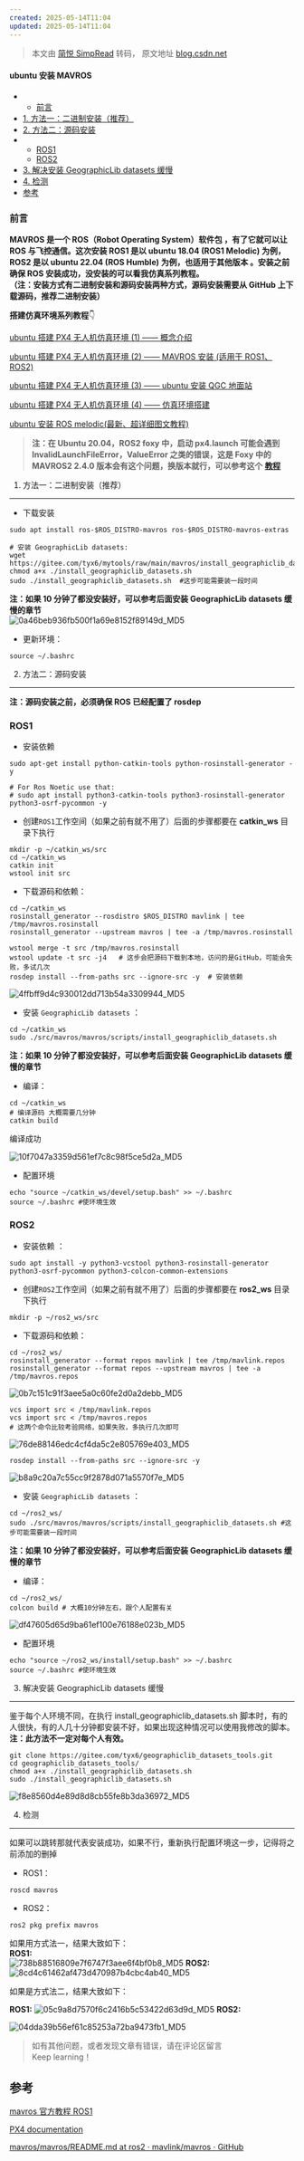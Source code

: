 ```yaml
---
created: 2025-05-14T11:04
updated: 2025-05-14T11:04
---
```

> 本文由 [简悦 SimpRead](http://ksria.com/simpread/) 转码， 原文地址 [blog.csdn.net](https://blog.csdn.net/weixin_55944949/article/details/130877689?spm=1001.2014.3001.5502)

#### ubuntu 安装 MAVROS

*   *   [前言](#_1)
*   [1. 方法一：二进制安装（推荐）](#1__19)
*   [2. 方法二：源码安装](#2__40)
*   *   [ROS1](#ROS1_43)
    *   [ROS2](#ROS2_96)
*   [3. 解决安装 GeographicLib datasets 缓慢](#3__GeographicLib_datasets__151)
*   [4. 检测](#4__163)
*   [参考](#_193)

### 前言

**MAVROS 是一个 ROS（Robot Operating System）软件包 ，有了它就可以让 ROS 与飞控通信。这次安装 ROS1 是以 ubuntu 18.04 (ROS1 Melodic) 为例，ROS2 是以 ubuntu 22.04 (ROS Humble) 为例，也适用于其他版本 。安装之前确保 ROS 安装成功，没安装的可以看我仿真系列教程。  
（注：安装方式有二进制安装和源码安装两种方式，源码安装需要从 GitHub 上下载源码，推荐二进制安装）**

**搭建仿真环境系列教程**👇

[ubuntu 搭建 PX4 无人机仿真环境 (1) —— 概念介绍](https://blog.csdn.net/weixin_55944949/article/details/130848009?spm=1001.2014.3001.5502)

[ubuntu 搭建 PX4 无人机仿真环境 (2) —— MAVROS 安装 (适用于 ROS1、ROS2)](https://blog.csdn.net/weixin_55944949/article/details/130877689?spm=1001.2014.3001.5502)

[ubuntu 搭建 PX4 无人机仿真环境 (3) —— ubuntu 安装 QGC 地面站](https://blog.csdn.net/weixin_55944949/article/details/130895363?spm=1001.2014.3001.5502)

[ubuntu 搭建 PX4 无人机仿真环境 (4) —— 仿真环境搭建](https://blog.csdn.net/weixin_55944949/article/details/130895608?spm=1001.2014.3001.5501)

[ubuntu 安装 ROS melodic(最新、超详细图文教程)](https://blog.csdn.net/weixin_55944949/article/details/130468032?spm=1001.2014.3001.5502)

> **注：在 Ubuntu 20.04，ROS2 foxy 中，启动 px4.launch 可能会遇到 InvalidLaunchFileError，ValueError 之类的错误，这是 Foxy 中的 MAVROS2 2.4.0 版本会有这个问题，换版本就行，可以参考这个** [**教程**](https://hccllxs.blog.csdn.net/article/details/138527440?spm=1001.2014.3001.5502)

1. 方法一：二进制安装（推荐）
----------------

*   下载安装

```
sudo apt install ros-$ROS_DISTRO-mavros ros-$ROS_DISTRO-mavros-extras

```

```
# 安装 GeographicLib datasets:
wget https://gitee.com/tyx6/mytools/raw/main/mavros/install_geographiclib_datasets.sh
chmod a+x ./install_geographiclib_datasets.sh
sudo ./install_geographiclib_datasets.sh  #这步可能需要装一段时间

```

**注：如果 10 分钟了都没安装好，可以参考后面安装 GeographicLib datasets 缓慢的章节**  
![0a46beb936fb500f1a69e8152f89149d_MD5](https://raw.githubusercontent.com/RainbowRain9/PicGo/master/202505262228581.png)

*   更新环境：

```
source ~/.bashrc

```

2. 方法二：源码安装
-----------

**注：源码安装之前，必须确保 ROS 已经配置了 rosdep**

### ROS1

*   安装依赖

```
sudo apt-get install python-catkin-tools python-rosinstall-generator -y

# For Ros Noetic use that:
# sudo apt install python3-catkin-tools python3-rosinstall-generator python3-osrf-pycommon -y

```

*   创建`ROS1`工作空间（如果之前有就不用了）后面的步骤都要在 **catkin_ws** 目录下执行

```
mkdir -p ~/catkin_ws/src
cd ~/catkin_ws
catkin init
wstool init src

```

*   下载源码和依赖：

```
cd ~/catkin_ws
rosinstall_generator --rosdistro $ROS_DISTRO mavlink | tee /tmp/mavros.rosinstall
rosinstall_generator --upstream mavros | tee -a /tmp/mavros.rosinstall

```

```
wstool merge -t src /tmp/mavros.rosinstall
wstool update -t src -j4   # 这步会把源码下载到本地，访问的是GitHub，可能会失败，多试几次
rosdep install --from-paths src --ignore-src -y  # 安装依赖

```

![4ffbff9d4c930012dd713b54a3309944_MD5](https://raw.githubusercontent.com/RainbowRain9/PicGo/master/202505262228582.png)

*   安装 `GeographicLib datasets` ：

```
cd ~/catkin_ws
sudo ./src/mavros/mavros/scripts/install_geographiclib_datasets.sh

```

**注：如果 10 分钟了都没安装好，可以参考后面安装 GeographicLib datasets 缓慢的章节**

*   编译：

```
cd ~/catkin_ws
# 编译源码 大概需要几分钟
catkin build 

```

编译成功

![10f7047a3359d561ef7c8c98f5ce5d2a_MD5](https://raw.githubusercontent.com/RainbowRain9/PicGo/master/202505262228583.png)

*   配置环境

```
echo "source ~/catkin_ws/devel/setup.bash" >> ~/.bashrc 
source ~/.bashrc #使环境生效

```

### ROS2

*   安装依赖 ：

```
sudo apt install -y python3-vcstool python3-rosinstall-generator python3-osrf-pycommon python3-colcon-common-extensions

```

*   创建`ROS2`工作空间（如果之前有就不用了）后面的步骤都要在 **ros2_ws** 目录下执行

```
mkdir -p ~/ros2_ws/src

```

*   下载源码和依赖：

```
cd ~/ros2_ws/
rosinstall_generator --format repos mavlink | tee /tmp/mavlink.repos
rosinstall_generator --format repos --upstream mavros | tee -a /tmp/mavros.repos

```

![0b7c151c91f3aee5a0c60fe2d0a2debb_MD5](https://raw.githubusercontent.com/RainbowRain9/PicGo/master/202505262228584.png)

```
vcs import src < /tmp/mavlink.repos
vcs import src < /tmp/mavros.repos
# 这两个命令比较考验网络，如果失败，多执行几次即可

```

![76de88146edc4cf4da5c2e805769e403_MD5](https://raw.githubusercontent.com/RainbowRain9/PicGo/master/202505262228585.png)

```
rosdep install --from-paths src --ignore-src -y

```

![b8a9c20a7c55cc9f2878d071a5570f7e_MD5](https://raw.githubusercontent.com/RainbowRain9/PicGo/master/202505262228586.png)

*   安装 `GeographicLib datasets` ：

```
cd ~/ros2_ws/
sudo ./src/mavros/mavros/scripts/install_geographiclib_datasets.sh #这步可能需要装一段时间

```

**注：如果 10 分钟了都没安装好，可以参考后面安装 GeographicLib datasets 缓慢的章节**

*   编译：

```
cd ~/ros2_ws/
colcon build # 大概10分钟左右，跟个人配置有关

```

![df47605d65d9ba61ef100e76188e023b_MD5](https://raw.githubusercontent.com/RainbowRain9/PicGo/master/202505262228587.png)

*   配置环境

```
echo "source ~/ros2_ws/install/setup.bash" >> ~/.bashrc 
source ~/.bashrc #使环境生效

```

3. 解决安装 GeographicLib datasets 缓慢
---------------------------------

鉴于每个人环境不同，在执行 install_geographiclib_datasets.sh 脚本时，有的人很快，有的人几十分钟都安装不好，如果出现这种情况可以使用我修改的脚本。**注：此方法不一定对每个人有效。**

```
git clone https://gitee.com/tyx6/geographiclib_datasets_tools.git
cd geographiclib_datasets_tools/
chmod a+x ./install_geographiclib_datasets.sh
sudo ./install_geographiclib_datasets.sh

```

![f8e8560d4e89d8d8cb55fe8b3da36972_MD5](https://raw.githubusercontent.com/RainbowRain9/PicGo/master/202505262228588.png)

4. 检测
-----

如果可以跳转那就代表安装成功，如果不行，重新执行配置环境这一步，记得将之前添加的删掉

*   ROS1：

```
roscd mavros

```

*   ROS2：

```
ros2 pkg prefix mavros

```

如果用方式法一，结果大致如下：  
**ROS1:**  
![738b88516809e7f6747f3aee6f4bf0b8_MD5](https://raw.githubusercontent.com/RainbowRain9/PicGo/master/202505262228590.png) 
**ROS2:**  
![8cd4c61462af473d470987b4cbc4ab40_MD5](https://raw.githubusercontent.com/RainbowRain9/PicGo/master/202505262228591.png)

如果是方式法二，结果大致如下：

**ROS1:** ![05c9a8d7570f6c2416b5c53422d63d9d_MD5](https://raw.githubusercontent.com/RainbowRain9/PicGo/master/202505262228592.png) 
**ROS2:**

![04dda39b56ef61c85253a72ba9473fb1_MD5](https://raw.githubusercontent.com/RainbowRain9/PicGo/master/202505262228593.png)

> 如有其他问题，或者发现文章有错误，请在评论区留言  
> Keep learning！

参考
--

[mavros 官方教程 ROS1](https://github.com/mavlink/mavros/blob/master/mavros/README.md#installation)

[PX4 documentation](https://docs.px4.io/main/zh/getting_started/px4_basic_concepts.html)

[mavros/mavros/README.md at ros2 · mavlink/mavros · GitHub](https://github.com/mavlink/mavros/blob/ros2/mavros/README.md)